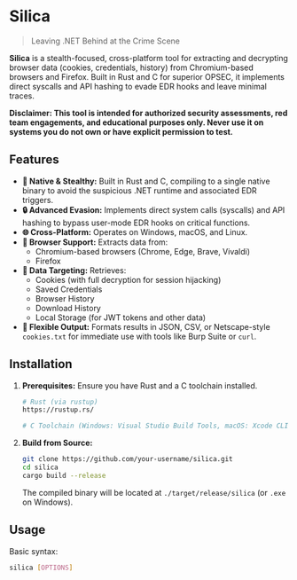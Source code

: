 # Silica

> Leaving .NET Behind at the Crime Scene

**Silica** is a stealth-focused, cross-platform tool for extracting and decrypting browser data (cookies, credentials, history) from Chromium-based browsers and Firefox. Built in Rust and C for superior OPSEC, it implements direct syscalls and API hashing to evade EDR hooks and leave minimal traces.

**Disclaimer: This tool is intended for authorized security assessments, red team engagements, and educational purposes only. Never use it on systems you do not own or have explicit permission to test.**

## Features

*   **🦀 Native & Stealthy:** Built in Rust and C, compiling to a single native binary to avoid the suspicious .NET runtime and associated EDR triggers.
*   **🔒 Advanced Evasion:** Implements direct system calls (syscalls) and API hashing to bypass user-mode EDR hooks on critical functions.
*   **🌐 Cross-Platform:** Operates on Windows, macOS, and Linux.
*   **🧩 Browser Support:** Extracts data from:
    *   Chromium-based browsers (Chrome, Edge, Brave, Vivaldi)
    *   Firefox
*   **💾 Data Targeting:** Retrieves:
    *   Cookies (with full decryption for session hijacking)
    *   Saved Credentials
    *   Browser History
    *   Download History
    *   Local Storage (for JWT tokens and other data)
*   **📁 Flexible Output:** Formats results in JSON, CSV, or Netscape-style `cookies.txt` for immediate use with tools like Burp Suite or `curl`.

## Installation

1.  **Prerequisites:** Ensure you have Rust and a C toolchain installed.
    ```bash
    # Rust (via rustup)
    https://rustup.rs/

    # C Toolchain (Windows: Visual Studio Build Tools, macOS: Xcode CLI Tools, Linux: build-essential)
    ```

2.  **Build from Source:**
    ```bash
    git clone https://github.com/your-username/silica.git
    cd silica
    cargo build --release
    ```
    The compiled binary will be located at `./target/release/silica` (or `.exe` on Windows).

## Usage

Basic syntax:
```bash
silica [OPTIONS]
